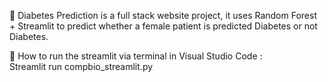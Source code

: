 👀 Diabetes Prediction is a full stack website project, it uses Random Forest + Streamlit to predict whether a female patient is predicted Diabetes or not Diabetes.


👀 How to run the streamlit via terminal in Visual Studio Code :  
Streamlit run compbio_streamlit.py
